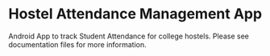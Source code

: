 # Hostel Attendance Management App
 Android App to track Student Attendance for college hostels. 
 Please see documentation files for more information.
